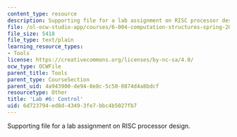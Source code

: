 ```yaml
---
content_type: resource
description: Supporting file for a lab assignment on RISC processor design.
file: /ol-ocw-studio-app/courses/6-004-computation-structures-spring-2009/6d723794ed8d43493fe7bbc4b5027fb7_lab6ctl.jsim
file_size: 5418
file_type: text/plain
learning_resource_types:
- Tools
license: https://creativecommons.org/licenses/by-nc-sa/4.0/
ocw_type: OCWFile
parent_title: Tools
parent_type: CourseSection
parent_uid: 4a943900-de94-8e8c-5c50-0874d4a8bdcf
resourcetype: Other
title: 'Lab #6: Control'
uid: 6d723794-ed8d-4349-3fe7-bbc4b5027fb7
---
```

Supporting file for a lab assignment on RISC processor design.